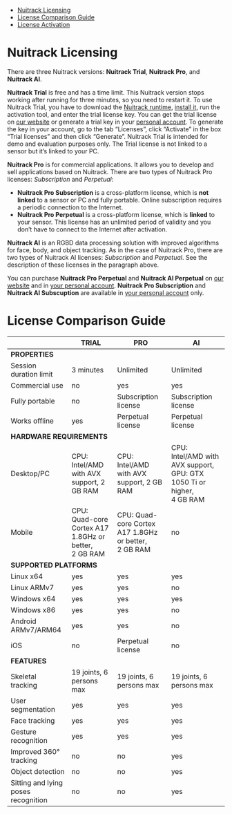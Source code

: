 * [Nuitrack Licensing](#nuitrack-licensing)
* [License Comparison Guide](#license-comparison-guide)
* [License Activation](#license-activation)

# Nuitrack Licensing 

There are three Nuitrack versions: **Nuitrack Trial**, **Nuitrack Pro**, and **Nuitrack AI**.

**Nuitrack Trial** is free and has a time limit. This Nuitrack version stops working after running for three minutes, so you need to restart it. To use Nuitrack Trial, you have to download the [Nuitrack runtime](/Platforms), [install it](/doc/Install.md), run the activation tool, and enter the trial license key. You can get the trial license on [our website](https://nuitrack.com/#pricing) or generate a trial key in your [personal account](https://cognitive.3divi.com/). To generate the key in your account, go to the tab “Licenses”, click “Activate” in the box “Trial licenses” and then click “Generate”. Nuitrack Trial is intended for demo and evaluation purposes only. The Trial license is not linked to a sensor but it’s linked to your PC.

**Nuitrack Pro** is for commercial applications. It allows you to develop and sell applications based on Nuitrack. There are two types of Nuitrack Pro licenses: *Subscription* and *Perpetual*:
  * **Nuitrack Pro Subscription** is a cross-platform license, which is **not linked** to a sensor or PC and fully portable. Online subscription requires a periodic connection to the Internet.
  * **Nuitrack Pro Perpetual** is a cross-platform license, which is **linked** to your sensor. This license has an unlimited period of validity and you don’t have to connect to the Internet after activation.
  
**Nuitrack AI** is an RGBD data processing solution with improved algorithms for face, body, and object tracking. As in the case of Nuitrack Pro, there are two types of Nuitrack AI licenses: *Subscription* and *Perpetual*. See the description of these licenses in the paragraph above. 

You can purchase **Nuitrack Pro Perpetual** and **Nuitrack AI Perpetual** on [our website](https://nuitrack.com/#pricing) and in [your personal account](https://cognitive.3divi.com/app/nuitrack/basket/license_selection/). **Nuitrack Pro Subscription** and **Nuitrack AI Subscuption** are available in [your personal account](https://cognitive.3divi.com/app/nuitrack/basket/license_selection/) only.

# License Comparison Guide 

<table>
<thead>
  <tr>
    <th></th>
    <th>TRIAL</th>
    <th>PRO</th>
    <th>AI</th>
  </tr>
</thead>
<tbody>
  <tr>
    <td colspan="4"><b>PROPERTIES</b></td>
  </tr>
  <tr>
    <td>Session duration limit</td>
    <td>3 minutes</td>
    <td>Unlimited</td>
    <td>Unlimited</td>
  </tr>
  <tr>
    <td>Commercial use</td>
    <td>no</td>
    <td>yes</td>
    <td>yes</td>
  </tr>
  <tr>
    <td>Fully portable</td>
    <td>no</td>
    <td>Subscription license</td>
    <td>Subscription license</td>
  </tr>
  <tr>
    <td>Works offline</td>
    <td>yes</td>
    <td>Perpetual license</td>
    <td>Perpetual license</td>
  </tr>
  <tr>
    <td colspan="4"><b>HARDWARE REQUIREMENTS</b></td>
  </tr>
  <tr>
    <td>Desktop/PC</td>
    <td>CPU: Intel/AMD with AVX support, 2 GB RAM</td>
    <td>CPU: Intel/AMD with AVX support, 2 GB RAM</td>
    <td>CPU: Intel/AMD with AVX support, GPU: GTX 1050 Ti or higher,<br> 4 GB RAM</td>
  </tr>
  <tr>
    <td>Mobile</td>
    <td>CPU: Quad-core Cortex A17 1.8GHz or better,<br> 2 GB RAM</td>
    <td>CPU: Quad-core Cortex A17 1.8GHz or better,<br> 2 GB RAM</td>
    <td>no</td>
  </tr>
  <tr>
    <td colspan="4"><b>SUPPORTED PLATFORMS</b></td>
  </tr>
  <tr>
    <td>Linux x64</td>
    <td>yes</td>
    <td>yes</td>
    <td>yes</td>
  </tr>
  <tr>
    <td>Linux ARMv7</td>
    <td>yes</td>
    <td>yes</td>
    <td>no</td>
  </tr>
  <tr>
    <td>Windows x64</td>
    <td>yes</td>
    <td>yes</td>
    <td>yes</td>
  </tr>
  <tr>
    <td>Windows x86</td>
    <td>yes</td>
    <td>yes</td>
    <td>no</td>
  </tr>
  <tr>
    <td>Android ARMv7/ARM64</td>
    <td>yes</td>
    <td>yes</td>
    <td>no</td>
  </tr>
  <tr>
    <td>iOS</td>
    <td>no</td>
    <td>Perpetual license</td>
    <td>no</td>
  </tr>
  <tr>
    <td colspan="4"><b>FEATURES</b></td>
  </tr>
  <tr>
    <td>Skeletal tracking</td>
    <td>19 joints, 6 persons max</td>
    <td>19 joints, 6 persons max</td>
    <td>19 joints, 6 persons max</td>
  </tr>
  <tr>
    <td>User segmentation</td>
    <td>yes</td>
    <td>yes</td>
    <td>yes</td>
  </tr>
  <tr>
    <td>Face tracking</td>
    <td>yes</td>
    <td>yes</td>
    <td>yes</td>
  </tr>
  <tr>
    <td>Gesture recognition</td>
    <td>yes</td>
    <td>yes</td>
    <td>yes</td>
  </tr>
  <tr>
    <td>Improved 360° tracking</td>
    <td>no</td>
    <td>no</td>
    <td>yes</td>
  </tr>
  <tr>
    <td>Object detection</td>
    <td>no</td>
    <td>no</td>
    <td>yes</td>
  </tr>
  <tr>
    <td>Sitting and lying poses recognition</td>
    <td>no</td>
    <td>no</td>
    <td>yes</td>
  </tr>
</tbody>
</table>
